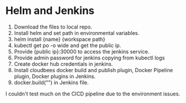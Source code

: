 # Helm and Jenkins

1. Download the files to local repo.
2. Install helm and set path in environmental variables.
3. helm install {name} {workspace path}
4. kubectl get po -o wide and get the public ip.
5. Provide {public ip}:30000 to access the jenkins service.
6. Provide admin password for jenkins copying from kubectl logs <pod name>
7. Create docker hub credentials in jenkins.
8. Install cloudbees docker build and publish plugin, Docker Pipeline plugin, Docker plugins in Jenkins.
9. docker.build("<Provide your docker repo>") in Jenkins file.
  
  
  
  I couldn't test much on the CICD pipeline due to the environment issues.
